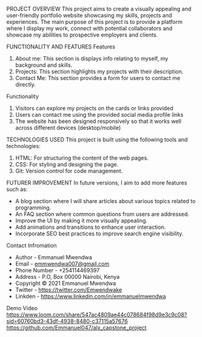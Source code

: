 PROJECT OVERVIEW 
This project aims to create a visually appealing and user-friendly portfolio website showcasing my skills, projects and experiences. The main purpose of this project is to provide a platform where I display my work, connect with potential collaborators and showcase my abilities to prospective employers and clients.

FUNCTIONALITY AND FEATURES
Features
1. About me: This section is displays info relating to myself, my background and skills.
2. Projects: This section highlights my projects with their description.
3. Contact Me: This section provides a form for users to contact me directly.

Functionality
1. Visitors can explore my projects on the cards or links provided
2. Users can contact me using the provided social media profile links
3. The website has been designed responsively so that it works well across different devices (desktop/mobile)

TECHNOLOGIES USED
This project is built using the following tools and technologies:

1. HTML: For structuring the content of the web pages.
2. CSS: For styling and designing the page.
3. Git: Version control for code management.

FUTURER IMPROVEMENT
In future versions, I aim to add more features such as:
- A blog section where I will share articles about various topics related to programming.
- An FAQ section where common questions from users are addressed.
- Improve the UI by making it more visually appealing.
- Add animations and transitions to enhance user interaction.
- Incorporate SEO best practices to improve search engine visibility.

Contact Infromation
- Author - Emmanuel Mwendwa
- Email - emmwendwa007@gmail.com
- Phone Number - +254114469397
- Address - P.O, Box 00000 Nairobi, Kenya
- Copyright © 2021 Emmanuel Mwendwa
- Twitter - https://twitter.com/Emwendwake
- Linkden - https://www.linkedin.com/in/emmanuelmwendwa

Demo Video 
https://www.loom.com/share/547ac4809ae44c078684f98d9e3c9c08?sid=60760bd3-43df-4938-8480-c37115a57676
https://github.com/Emmanuel047/alx_capstone_project